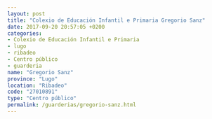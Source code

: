 ```yaml
---
layout: post
title: "Colexio de Educación Infantil e Primaria Gregorio Sanz"
date: 2017-09-20 20:57:05 +0200
categories:
- Colexio de Educación Infantil e Primaria
- lugo
- ribadeo
- Centro público
- guarderia
name: "Gregorio Sanz"
province: "Lugo"
location: "Ribadeo"
code: "27010891"
type: "Centro público"
permalink: /guarderias/gregorio-sanz.html
---
```

